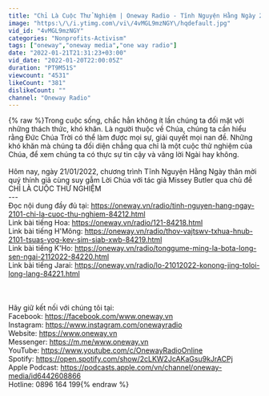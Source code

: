 ```yaml
---
title: "Chỉ Là Cuộc Thử Nghiệm | Oneway Radio - Tĩnh Nguyện Hằng Ngày 21\/01\/2022"
image: "https:\/\/i.ytimg.com\/vi\/4vMGL9mzNGY\/hqdefault.jpg"
vid_id: "4vMGL9mzNGY"
categories: "Nonprofits-Activism"
tags: ["oneway","oneway media","one way radio"]
date: "2022-01-21T21:31:23+03:00"
vid_date: "2022-01-20T22:00:05Z"
duration: "PT9M51S"
viewcount: "4531"
likeCount: "381"
dislikeCount: ""
channel: "Oneway Radio"
---
```

{% raw %}Trong cuộc sống, chắc hẳn không ít lần chúng ta đối mặt với những thách thức, khó khăn. Là người thuộc về Chúa, chúng ta cần hiểu rằng Đức Chúa Trời có thể làm được mọi sự, giải quyết mọi nan đề. Những khó khăn mà chúng ta đối diện chẳng qua chỉ là một cuộc thử nghiệm của Chúa, để xem chúng ta có thực sự tin cậy và vâng lời Ngài hay không.<br /><br />Hôm nay, ngày 21/01/2022, chương trình Tĩnh Nguyện Hằng Ngày thân mời quý thính giả cùng suy gẫm Lời Chúa với tác giả Missey Butler qua chủ đề CHỈ LÀ CUỘC THỬ NGHIỆM<br />---<br />Đọc nội dung đầy đủ tại: <a rel="nofollow" target="blank" href="https://oneway.vn/radio/tinh-nguyen-hang-ngay-2101-chi-la-cuoc-thu-nghiem-84212.html">https://oneway.vn/radio/tinh-nguyen-hang-ngay-2101-chi-la-cuoc-thu-nghiem-84212.html</a><br />Link bài tiếng Hoa: <a rel="nofollow" target="blank" href="https://oneway.vn/radio/121-84218.html">https://oneway.vn/radio/121-84218.html</a><br />Link bài tiếng H'Mông: <a rel="nofollow" target="blank" href="https://oneway.vn/radio/thov-vajtswv-txhua-hnub-2101-tsuas-yog-kev-sim-siab-xwb-84219.html">https://oneway.vn/radio/thov-vajtswv-txhua-hnub-2101-tsuas-yog-kev-sim-siab-xwb-84219.html</a><br />Link bài tiếng K'Ho: <a rel="nofollow" target="blank" href="https://oneway.vn/radio/tonggume-ming-la-bota-long-sen-ngai-2112022-84220.html">https://oneway.vn/radio/tonggume-ming-la-bota-long-sen-ngai-2112022-84220.html</a><br />Link bài tiếng Jarai: <a rel="nofollow" target="blank" href="https://oneway.vn/radio/lo-21012022-konong-jing-toloi-long-lang-84221.html">https://oneway.vn/radio/lo-21012022-konong-jing-toloi-long-lang-84221.html</a><br /><br /><br /><br />Hãy giữ kết nối với chúng tôi tại:<br />Facebook: <a rel="nofollow" target="blank" href="https://facebook.com/www.oneway.vn">https://facebook.com/www.oneway.vn</a><br />Instagram: <a rel="nofollow" target="blank" href="https://www.instagram.com/onewayradio">https://www.instagram.com/onewayradio</a><br />Website: <a rel="nofollow" target="blank" href="https://www.oneway.vn">https://www.oneway.vn</a><br />Messenger: <a rel="nofollow" target="blank" href="https://m.me/www.oneway.vn">https://m.me/www.oneway.vn</a><br />YouTube: <a rel="nofollow" target="blank" href="https://www.youtube.com/c/OnewayRadioOnline">https://www.youtube.com/c/OnewayRadioOnline</a><br />Spotify: <a rel="nofollow" target="blank" href="https://open.spotify.com/show/2cLKW2JcAKaGsu9kJrACPj">https://open.spotify.com/show/2cLKW2JcAKaGsu9kJrACPj</a><br />Apple Podcast: <a rel="nofollow" target="blank" href="https://podcasts.apple.com/vn/channel/oneway-media/id6442608866">https://podcasts.apple.com/vn/channel/oneway-media/id6442608866</a><br />Hotline: 0896 164 199{% endraw %}
